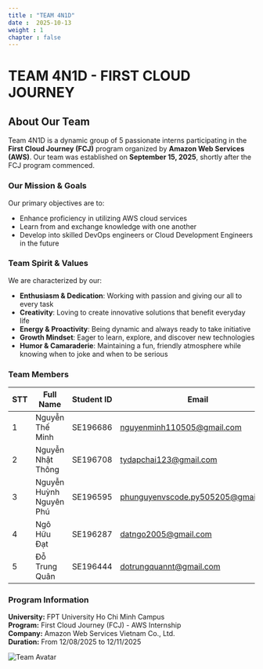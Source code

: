 ```yaml
---
title : "TEAM 4N1D"
date :  2025-10-13
weight : 1
chapter : false
---
```

# TEAM 4N1D - FIRST CLOUD JOURNEY

## About Our Team

Team 4N1D is a dynamic group of 5 passionate interns participating in the **First Cloud Journey (FCJ)** program organized by **Amazon Web Services (AWS)**. Our team was established on **September 15, 2025**, shortly after the FCJ program commenced.

### Our Mission & Goals

Our primary objectives are to:
- Enhance proficiency in utilizing AWS cloud services
- Learn from and exchange knowledge with one another
- Develop into skilled DevOps engineers or Cloud Development Engineers in the future

### Team Spirit & Values

We are characterized by our:
- **Enthusiasm & Dedication**: Working with passion and giving our all to every task
- **Creativity**: Loving to create innovative solutions that benefit everyday life
- **Energy & Proactivity**: Being dynamic and always ready to take initiative
- **Growth Mindset**: Eager to learn, explore, and discover new technologies
- **Humor & Camaraderie**: Maintaining a fun, friendly atmosphere while knowing when to joke and when to be serious

### Team Members

| STT | Full Name | Student ID | Email | Role |
|-----|-----------|------------|-------|------|
| 1 | Nguyễn Thế Minh | SE196686 | nguyenminh110505@gmail.com | Full-stack Dev |
| 2 | Nguyễn Nhật Thông | SE196708 | tydapchai123@gmail.com | Backend Dev |
| 3 | Nguyễn Huỳnh Nguyên Phú | SE196595 | phunguyenvscode.py505205@gmail.com | AI Dev |
| 4 | Ngô Hữu Đạt | SE196287 | datngo2005@gmail.com | AI Dev |
| 5 | Đỗ Trung Quân | SE196444 | dotrungquannt@gmail.com | AI Dev |

### Program Information

**University:** FPT University Ho Chi Minh Campus <br>
**Program:** First Cloud Journey (FCJ) - AWS Internship <br>
**Company:** Amazon Web Services Vietnam Co., Ltd. <br>
**Duration:** From 12/08/2025 to 12/11/2025 <br>

![Team Avatar]()